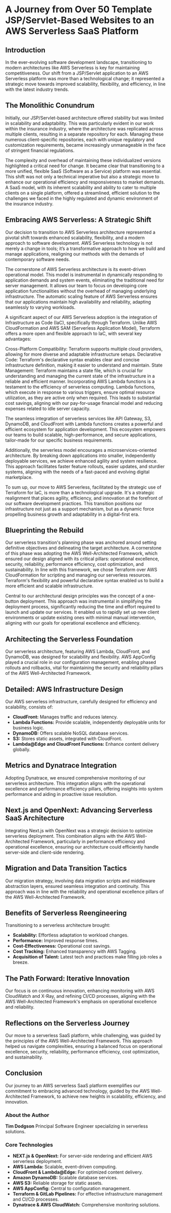 # A Journey from Over 50 Template JSP/Servlet-Based Websites to an AWS Serverless SaaS Platform

## Introduction
In the ever-evolving software development landscape, transitioning to modern architectures like AWS Serverless is key for maintaining competitiveness. Our shift from a JSP/Servlet application to an AWS Serverless platform was more than a technological change; it represented a strategic move towards improved scalability, flexibility, and efficiency, in line with the latest industry trends.

## The Monolithic Conundrum
Initially, our JSP/Servlet-based architecture offered stability but was limited in scalability and adaptability. This was particularly evident in our work within the insurance industry, where the architecture was replicated across multiple clients, resulting in a separate repository for each. Managing these numerous client-specific repositories, each with unique regulatory and customization requirements, became increasingly unmanageable in the face of stringent financial regulations.

The complexity and overhead of maintaining these individualized versions highlighted a critical need for change. It became clear that transitioning to a more unified, flexible SaaS (Software as a Service) platform was essential. This shift was not only a technical imperative but also a strategic move to enhance our operational efficiency and responsiveness to market demands. A SaaS model, with its inherent scalability and ability to cater to multiple clients on a single platform, offered a streamlined, efficient solution to the challenges we faced in the highly regulated and dynamic environment of the insurance industry.

## Embracing AWS Serverless: A Strategic Shift
Our decision to transition to AWS Serverless architecture represented a pivotal shift towards enhanced scalability, flexibility, and a modern approach to software development. AWS Serverless technology is not merely a change in tools; it’s a transformative approach to how we build and manage applications, realigning our methods with the demands of contemporary software needs.

The cornerstone of AWS Serverless architecture is its event-driven operational model. This model is instrumental in dynamically responding to application demands and system events, eliminating the traditional need for server management. It allows our team to focus on developing core application functionalities without the overhead of managing underlying infrastructure. The automatic scaling feature of AWS Serverless ensures that our applications maintain high availability and reliability, adapting seamlessly to varying workloads.

A significant aspect of our AWS Serverless adoption is the integration of Infrastructure as Code (IaC), specifically through Terraform. Unlike AWS CloudFormation and AWS SAM (Serverless Application Model), Terraform offers a more open and flexible approach to IaC, with several key advantages:

Cross-Platform Compatibility: Terraform supports multiple cloud providers, allowing for more diverse and adaptable infrastructure setups.
Declarative Code: Terraform's declarative syntax enables clear and concise infrastructure definition, making it easier to understand and maintain.
State Management: Terraform maintains a state file, which is crucial for understanding and managing the current state of the infrastructure in a reliable and efficient manner.
Incorporating AWS Lambda functions is a testament to the efficiency of serverless computing. Lambda functions, which execute in response to various triggers, ensure optimal resource utilization, as they are active only when required. This leads to substantial cost savings, aligning with our pay-for-usage financial model and reducing expenses related to idle server capacity.

The seamless integration of serverless services like API Gateway, S3, DynamoDB, and CloudFront with Lambda functions creates a powerful and efficient ecosystem for application development. This ecosystem empowers our teams to build scalable, high-performance, and secure applications, tailor-made for our specific business requirements.

Additionally, the serverless model encourages a microservices-oriented architecture. By breaking down applications into smaller, independently deployable services, we achieve enhanced agility and system resilience. This approach facilitates faster feature rollouts, easier updates, and sturdier systems, aligning with the needs of a fast-paced and evolving digital marketplace.

To sum up, our move to AWS Serverless, facilitated by the strategic use of Terraform for IaC, is more than a technological upgrade. It's a strategic realignment that places agility, efficiency, and innovation at the forefront of our software development practices. This transition positions our infrastructure not just as a support mechanism, but as a dynamic force propelling business growth and adaptability in a digital-first era.

## Blueprinting the Rebuild
Our serverless transition's planning phase was anchored around setting definitive objectives and delineating the target architecture. A cornerstone of this phase was adopting the AWS Well-Architected Framework, which ensured our design aligned with its critical pillars: operational excellence, security, reliability, performance efficiency, cost optimization, and sustainability. In line with this framework, we chose Terraform over AWS CloudFormation for scripting and managing our serverless resources. Terraform's flexibility and powerful declarative syntax enabled us to build a more efficient and scalable infrastructure.

Central to our architectural design principles was the concept of a one-button deployment. This approach was instrumental in simplifying the deployment process, significantly reducing the time and effort required to launch and update our services. It enabled us to rapidly set up new client environments or update existing ones with minimal manual intervention, aligning with our goals for operational excellence and efficiency.

## Architecting the Serverless Foundation
Our serverless architecture, featuring AWS Lambda, CloudFront, and DynamoDB, was designed for scalability and flexibility. AWS AppConfig played a crucial role in our configuration management, enabling phased rollouts and rollbacks, vital for maintaining the security and reliability pillars of the AWS Well-Architected Framework.

## Detailed: AWS Infrastructure Design
Our AWS serverless infrastructure, carefully designed for efficiency and scalability, consists of:
- **CloudFront:** Manages traffic and reduces latency.
- **Lambda Functions:** Provide scalable, independently deployable units for business logic.
- **DynamoDB:** Offers scalable NoSQL database services.
- **S3:** Stores static assets, integrated with CloudFront.
- **Lambda@Edge and CloudFront Functions:** Enhance content delivery globally.

## Metrics and Dynatrace Integration
Adopting Dynatrace, we ensured comprehensive monitoring of our serverless architecture. This integration aligns with the operational excellence and performance efficiency pillars, offering insights into system performance and aiding in proactive issue resolution.

## Next.js and OpenNext: Advancing Serverless SaaS Architecture
Integrating Next.js with OpenNext was a strategic decision to optimize serverless deployment. This combination aligns with the AWS Well-Architected Framework, particularly in performance efficiency and operational excellence, ensuring our architecture could efficiently handle server-side and client-side rendering.

## Migration and Data Transition Tactics
Our migration strategy, involving data migration scripts and middleware abstraction layers, ensured seamless integration and continuity. This approach was in line with the reliability and operational excellence pillars of the AWS Well-Architected Framework.

## Benefits of Serverless Reengineering
Transitioning to a serverless architecture brought:
- **Scalability:** Effortless adaptation to workload changes.
- **Performance:** Improved response times.
- **Cost-Effectiveness:** Operational cost savings.
- **Cost Tracking:** Enhanced transparency with AWS Tagging.
- **Acquisition of Talent:** Latest tech and practices make filling job roles a breeze.

## The Path Forward: Iterative Innovation
Our focus is on continuous innovation, enhancing monitoring with AWS CloudWatch and X-Ray, and refining CI/CD processes, aligning with the AWS Well-Architected Framework's emphasis on operational excellence and reliability.

## Reflections on the Serverless Journey
Our move to a serverless SaaS platform, while challenging, was guided by the principles of the AWS Well-Architected Framework. This approach helped us navigate complexities, ensuring a balanced focus on operational excellence, security, reliability, performance efficiency, cost optimization, and sustainability.

## Conclusion
Our journey to an AWS serverless SaaS platform exemplifies our commitment to embracing advanced technology, guided by the AWS Well-Architected Framework, to achieve new heights in scalability, efficiency, and innovation.

### About the Author
**Tim Dodgson**
Principal Software Engineer specializing in serverless solutions.

### Core Technologies
- **NEXT.js & OpenNext:** For server-side rendering and efficient AWS serverless deployment.
- **AWS Lambda:** Scalable, event-driven computing.
- **CloudFront & Lambda@Edge:** For optimized content delivery.
- **Amazon DynamoDB:** Scalable database services.
- **AWS S3:** Reliable storage for static assets.
- **AWS AppConfig:** Central to configuration management.
- **Terraform & GitLab Pipelines:** For effective infrastructure management and CI/CD processes.
- **Dynatrace & AWS CloudWatch:** Comprehensive monitoring solutions.
